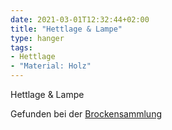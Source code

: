 ```yaml
---
date: 2021-03-01T12:32:44+02:00
title: "Hettlage & Lampe"
type: hanger
tags:
- Hettlage
- "Material: Holz"
---
```

Hettlage & Lampe

<div class="source">Gefunden bei der <a href="https://www.neue-arbeit-brockensammlung.de/geschaefte/gebrauchtmoebelkaufhaus/">Brockensammlung</a></div>
